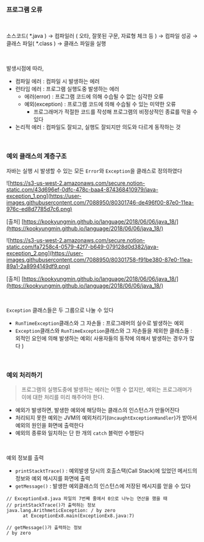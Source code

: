 ### 프로그램 오류

<br/>

소스코드( *.java ) → 컴파일러 ( 오타, 잘못된 구문, 자료형 체크 등 ) → 컴파일 성공 → 클래스 파일( *.class ) → 클래스 파일을 실행

<br/>

발생시점에 따라,

- 컴파일 에러 : 컴파일 시 발생하는 에러
- 런타임 에러 : 프로그램 실행도중 발생하는 에러
    - 에러(error) : 프로그램 코드에 의해 수습될 수 없는 심각한 오류
    - 예외(exception) : 프로그램 코드에 의해 수습될 수 있는 미약한 오류
        - 프로그래머가 적절한 코드를 작성해 프로그램의 비정상적인 종료를 막을 수 있다
- 논리적 에러 : 컴파일도 잘되고, 실행도 잘되지만 의도와 다르게 동작하는 것

<br/>

### 예외 클래스의 계층구조

자바는 실행 시 발생할 수 있는 모든 `Error`와 `Exception`을 클래스로 정의하였다

![https://s3-us-west-2.amazonaws.com/secure.notion-static.com/43d696ef-0dfc-478c-baa4-874368410979/java-exception_1.png](https://user-images.githubusercontent.com/7088950/80301746-de496f00-87e0-11ea-976c-ed8d7785d7c6.png)

[출처] [https://kookyungmin.github.io/language/2018/06/06/java_18/](https://kookyungmin.github.io/language/2018/06/06/java_18/)

![https://s3-us-west-2.amazonaws.com/secure.notion-static.com/fa7258c4-0579-42f7-b649-079128d0d382/java-exception_2.png](https://user-images.githubusercontent.com/7088950/80301758-f91be380-87e0-11ea-89a1-2a8994149df9.png)

[출처] [https://kookyungmin.github.io/language/2018/06/06/java_18/](https://kookyungmin.github.io/language/2018/06/06/java_18/)

<br/>

`Exception` 클래스들은 두 그룹으로 나눌 수 있다

- `RunTimeException`클래스와 그 자손들 : 프로그래머의  실수로 발생하는 예외
- `Exception`클래스와 `RunTimeException`클래스와 그 자손들을 제외한 클래스들 : 외적인 요인에 의해 발생하는 예외( 사용자들의 동작에 의해서 발생하는 경우가 많다 )

<br/>

### 예외 처리하기

> 프로그램의 실행도중에 발생하는 에러는 어쩔 수 없지만, 예외는 프로그래머가 이에 대한 처리를 미리 해주어야 한다.

- 예외가 발생하면, 발생한 예외에 해당하는 클래스의 인스턴스가 만들어진다
- 처리되지 못한 예외는 JVM의 예외처리기(`UncaughtExceptionHandler`)가 받아서 예외의 원인을 화면에 출력한다
- 예외의 종류와 일치하는 단 한 개의 `catch` 블럭만 수행된다

<br/>

예외 정보를 출력

- `printStacktTrace()` : 예외발생 당시의 호출스택(Call Stack)에 있었던 메서드의 정보와 예외 메시지를 화면에 출력
- `getMessage()` : 발생한 예외클래스의 인스턴스에 저장된 메시지를 얻을 수 있다

```
// ExceptionEx8.java 파일의 7번째 줄에서 0으로 나누는 연산을 했을 때
// printStackTrace()가 출력하는 정보
java.lang.ArithmeticException: / by zero
      at ExceptionEx8.main(ExceptionEx8.java:7)

// getMessage()가 출력하는 정보
/ by zero
```